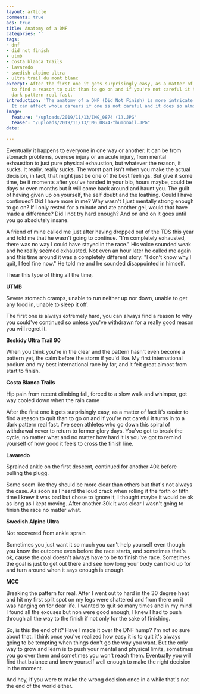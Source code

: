 ```yaml
---
layout: article
comments: true
ads: true
title: Anatomy of a DNF
categories: ''
tags:
- dnf
- did not finish
- utmb
- costa blanca trails
- lavaredo
- swedish alpine ultra
- ultra trail du mont blanc
excerpt: After the first one it gets surprisingly easy, as a matter of fact it's easier
  to find a reason to quit than to go on and if you're not careful it turns into a
  dark pattern real fast.
introduction: 'The anatomy of a DNF (Did Not Finish) is more intricate than one thinks.
  It can affect whole careers if one is not careful and it does so almost unseeingly. '
image:
  feature: "/uploads/2019/11/13/IMG_0874 (1).JPG"
  teaser: "/uploads/2019/11/13/IMG_0874-thumbnail.JPG"
date: 

---
```

Eventually it happens to everyone in one way or another. It can be from stomach problems, overuse injury or an acute injury, from mental exhaustion to just pure physical exhaustion, but whatever the reason, it sucks. It really, really sucks. The worst part isn't when you make the actual decision, in fact, that might just be one of the best feelings. But give it some time, be it moments after you've handed in your bib, hours maybe, could be days or even months but it will come back around and haunt you. The guilt of having given up on yourself, the self doubt and the loathing. Could I have continued? Did I have more in me? Why wasn't I just mentally strong enough to go on? If I only rested for a minute and ate another gel, would that have made a difference? Did I not try hard enough? And on and on it goes until you go absolutely insane.

A friend of mine called me just after having dropped out of the TDS this year and told me that he wasn't going to continue. "I'm completely exhausted, there was no way I could have stayed in the race." His voice sounded weak and he really seemed exhausted. Not even an hour later he called me again and this time around it was a completely different story. "I don't know why I quit, I feel fine now." He told me and he sounded disappointed in himself.

I hear this type of thing all the time,

**UTMB**

Severe stomach cramps, unable to run neither up nor down, unable to get any food in, unable to sleep it off.

The first one is always extremely hard, you can always find a reason to why you could've continued so unless you've withdrawn for a really good reason you will regret it.

**Beskidy Ultra Trail 90**

When you think you're in the clear and the pattern hasn't even become a pattern yet, the calm before the storm if you'd like. My first international podium and my best international race by far, and it felt great almost from start to finish.

**Costa Blanca Trails**

Hip pain from recent climbing fall, forced to a slow walk and whimper, got way cooled down when the rain came

After the first one it gets surprisingly easy, as a matter of fact it's easier to find a reason to quit than to go on and if you're not careful it turns in to a dark pattern real fast. I've seen athletes who go down this spiral of withdrawal never to return to former glory days. You've got to break the cycle, no matter what and no matter how hard it is you've got to remind yourself of how good it feels to cross the finish line.

**Lavaredo**

Sprained ankle on the first descent, continued for another 40k before pulling the plugg.

Some seem like they should be more clear than others but that's not always the case. As soon as I heard the loud crack when rolling it the forth or fifth time I knew it was bad but chose to ignore it, I thought maybe it would be ok as long as I kept moving. After another 30k it was clear I wasn't going to finish the race no matter what.

**Swedish Alpine Ultra**

Not recovered from ankle sprain

Sometimes you just want it so much you can't help yourself even though you know the outcome even before the race starts, and sometimes that's ok, cause the goal doesn't always have to be to finish the race. Sometimes the goal is just to get out there and see how long your body can hold up for and turn around when it says enough is enough.

**MCC**

Breaking the pattern for real. After I went out to hard in the 30 degree heat and hit my first split spot on my legs were shattered and from there on it was hanging on for dear life. I wanted to quit so many times and in my mind I found all the excuses but non were good enough, I knew I had to push through all the way to the finish if not only for the sake of finishing.

So, is this the end of it? Have I made it over the DNF hump? I'm not so sure about that. I think once you've realized how easy it is to quit it's always going to be tempting when things don't go the way you want. But the only way to grow and learn is to push your mental and physical limits, sometimes you go over them and sometimes you won't reach them. Eventually you will find that balance and know yourself well enough to make the right decision in the moment.

And hey, if you were to make the wrong decision once in a while that's not the end of the world either.